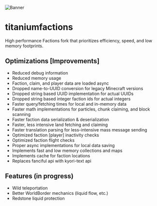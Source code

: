 ![](https://i.imgur.com/5OFuNpc.png "Banner")

# titaniumfactions
High performance Factions fork that prioritizes efficiency, speed, and low memory footprints.

## Optimizations [Improvements]
- Reduced debug information
- Reduced memory usage
- Faction, claim, and player data are loaded async
- Dropped name-to-UUID conversion for legacy Minecraft versions
- Dropped string based UUID implementation for actual UUIDs
- Dropped string based integer faction ids for actual integers
- Faster query/fetching times for local and in-memory data
- Faster math implementations for particles, chunk claiming, and block scanning
- Faster faction data serialization & deserialization
- Faster, less intensive land fetching and claiming
- Faster translation parsing for less-intensive mass message sending
- Optimized faction [player] inactivity checks
- Optimized faction flight checks
- Proper async implementations for local data saving
- Implements fast and low memory collections and maps
- Implements cache for faction locations
- Replaces fanciful api with kyori-text api

## Features (in progress)
- Wild teleportation
- Better WorldBorder mechanics (liquid flow, etc.)
- Redstone liquid protection
